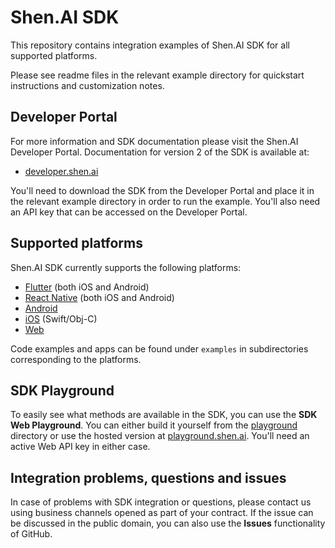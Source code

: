 # Shen.AI SDK

This repository contains integration examples of Shen.AI SDK for all supported platforms.

Please see readme files in the relevant example directory for quickstart instructions and customization notes.

## Developer Portal

For more information and SDK documentation please visit the Shen.AI Developer Portal. Documentation for version 2 of the SDK is available at:

- [developer.shen.ai](https://developer.shen.ai)

You'll need to download the SDK from the Developer Portal and place it in the relevant example directory in order to run the example. You'll also need an API key that can be accessed on the Developer Portal.

## Supported platforms

Shen.AI SDK currently supports the following platforms:

- [Flutter](./examples/flutter/) (both iOS and Android)
- [React Native](./examples/react-native/) (both iOS and Android)
- [Android](./examples/android/)
- [iOS](./examples/ios/) (Swift/Obj-C)
- [Web](./examples/web/)

Code examples and apps can be found under `examples` in subdirectories corresponding to the platforms.

## SDK Playground

To easily see what methods are available in the SDK, you can use the **SDK Web Playground**. You can either build it yourself from the [playground](./playground) directory or use the hosted version at [playground.shen.ai](https://playground.shen.ai). You'll need an active Web API key in either case.

## Integration problems, questions and issues

In case of problems with SDK integration or questions, please contact us using business channels opened as part of your contract. If the issue can be discussed in the public domain, you can also use the **Issues** functionality of GitHub.
